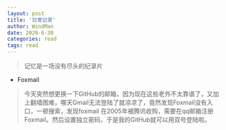 ```yaml
---
layout: post
title: '日常记录'
author: WindMan
date: 2020-6-30
categories: read
tags: read 
---
```

> 记忆是一场没有尽头的纪录片
+ Foxmail
> 今天突然想更换一下GitHub的邮箱，因为现在这些老外不太靠谱了，又加上翻墙困难，哪天Gmail无法登陆了就凉凉了，竟然发现Foxmail没有入口，一顿搜索，发现foxmail 在2005年被腾讯收购，需要在qq邮箱注册Foxmail。然后设置独立密码，于是我的GitHub就可以用双号登陆啦。